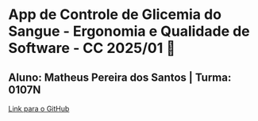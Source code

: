 # App de Controle de Glicemia do Sangue - Ergonomia e Qualidade de Software - CC 2025/01 👋

## Aluno: Matheus Pereira dos Santos | Turma: 0107N

[Link para o GitHub](https://github.com/fryttzz/cc-ergonomia)